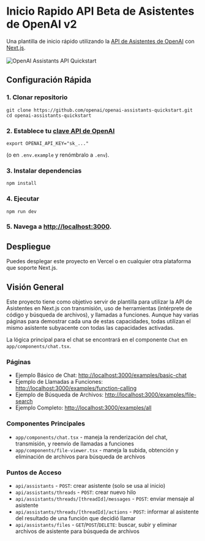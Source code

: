 
# Inicio Rapido API Beta de Asistentes de OpenAI v2

Una plantilla de inicio rápido utilizando la [API de Asistentes de OpenAI](https://platform.openai.com/docs/assistants/overview) con [Next.js](https://nextjs.org/docs).
<br/>
<br/>
![OpenAI Assistants API Quickstart](https://github.com/openai/openai-assistants-quickstart/assets/27232/755e85e9-3ea4-421f-b202-3b0c435ea270)
## Configuración Rápida

### 1. Clonar repositorio

```shell
git clone https://github.com/openai/openai-assistants-quickstart.git
cd openai-assistants-quickstart
```

### 2. Establece tu [clave API de OpenAI](https://platform.openai.com/api-keys)

```shell
export OPENAI_API_KEY="sk_..."
```

(o en `.env.example` y renómbralo a `.env`).

### 3. Instalar dependencias

```shell
npm install
```

### 4. Ejecutar

```shell
npm run dev
```

### 5. Navega a [http://localhost:3000](http://localhost:3000).

## Despliegue

Puedes desplegar este proyecto en Vercel o en cualquier otra plataforma que soporte Next.js.

## Visión General

Este proyecto tiene como objetivo servir de plantilla para utilizar la API de Asistentes en Next.js con transmisión, uso de herramientas (intérprete de código y búsqueda de archivos), y llamadas a funciones. Aunque hay varias páginas para demostrar cada una de estas capacidades, todas utilizan el mismo asistente subyacente con todas las capacidades activadas.

La lógica principal para el chat se encontrará en el componente `Chat` en `app/components/chat.tsx`.

### Páginas

- Ejemplo Básico de Chat: [http://localhost:3000/examples/basic-chat](http://localhost:3000/examples/basic-chat)
- Ejemplo de Llamadas a Funciones: [http://localhost:3000/examples/function-calling](http://localhost:3000/examples/function-calling)
- Ejemplo de Búsqueda de Archivos: [http://localhost:3000/examples/file-search](http://localhost:3000/examples/file-search)
- Ejemplo Completo: [http://localhost:3000/examples/all](http://localhost:3000/examples/all)

### Componentes Principales

- `app/components/chat.tsx` - maneja la renderización del chat, transmisión, y reenvío de llamadas a funciones
- `app/components/file-viewer.tsx` - maneja la subida, obtención y eliminación de archivos para búsqueda de archivos

### Puntos de Acceso

- `api/assistants` - `POST`: crear asistente (solo se usa al inicio)
- `api/assistants/threads` - `POST`: crear nuevo hilo
- `api/assistants/threads/[threadId]/messages` - `POST`: enviar mensaje al asistente
- `api/assistants/threads/[threadId]/actions` - `POST`: informar al asistente del resultado de una función que decidió llamar
- `api/assistants/files` - `GET`/`POST`/`DELETE`: buscar, subir y eliminar archivos de asistente para búsqueda de archivos
